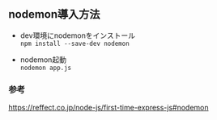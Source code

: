 ## nodemon導入方法

 - dev環境にnodemonをインストール  
`npm install --save-dev nodemon`
  
 - nodemon起動  
`nodemon app.js`
  
### 参考
https://reffect.co.jp/node-js/first-time-express-js#nodemon